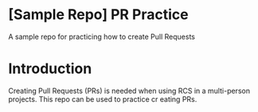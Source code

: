 # [Sample Repo] PR Practice
A sample repo for practicing how to create Pull Requests

# Introduction
Creating Pull Requests (PRs) is needed when using RCS in a multi-person projects. This repo can be used to practice cr eating PRs.
